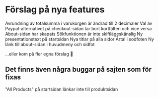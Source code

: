 # Förslag på nya features


Avrundning av totalsumma i varukorgen är ändrad till 2 decimaler
Val av Paypal-alternativet på checkout-sidan tar bort kortfälten och vice versa
About-sidan har skapats
Sökfunktionen är inte skiftlägeskänslig
Ny presentationstext på startsidan
Nya titlar på alla sidor
Årtal i sodfoten
Ny länk till about-sidan i huvudmeny och sidfot


...eller kom på fler egna förslag 🙂

## Det finns även några buggar på sajten som för fixas
"All Products" på startsidan länkar inte till produktsidan
